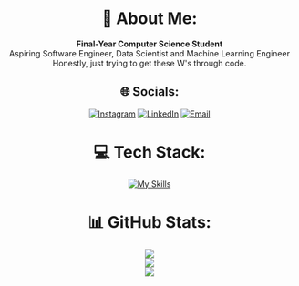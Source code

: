 <div align="center">

# 💫 About Me:
**Final-Year Computer Science Student** <br>
Aspiring Software Engineer, Data Scientist and Machine Learning Engineer <br>
Honestly, just trying to get these W's through code.

## 🌐 Socials:
[![Instagram](https://img.shields.io/badge/Instagram-%23E4405F.svg?logo=Instagram&logoColor=white)](https://instagram.com/_sin.ki) 
[![LinkedIn](https://img.shields.io/badge/LinkedIn-%230077B5.svg?logo=linkedin&logoColor=white)](https://linkedin.com/in/Lebogang-Masenya) 
[![Email](https://img.shields.io/badge/Email-D14836?logo=gmail&logoColor=white)](mailto:lebomz@outlook.com) 

# 💻 Tech Stack:
[![My Skills](https://skillicons.dev/icons?i=js,html,css,java,c++,python,nodejs,express,flutter,git,opencv,typescript,r)](https://skillicons.dev)

# 📊 GitHub Stats:
![](https://github-readme-stats.vercel.app/api?username=B-WayneZA&theme=dark&hide_border=false&include_all_commits=true&count_private=true)<br/>
![](https://nirzak-streak-stats.vercel.app/?user=B-WayneZA&theme=dark&hide_border=false)<br/>
![](https://github-readme-stats.vercel.app/api/top-langs/?username=B-WayneZA&theme=dark&hide_border=false&include_all_commits=true&count_private=true&layout=compact)

</div>
